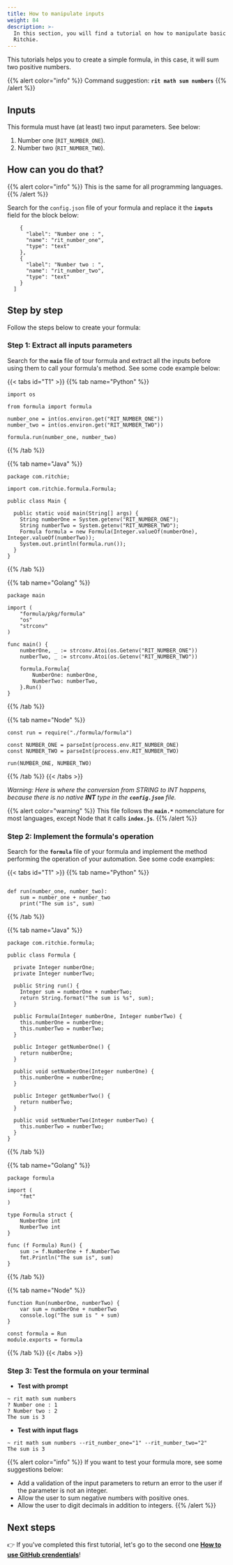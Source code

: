 ```yaml
---
title: How to manipulate inputs
weight: 84
description: >-
  In this section, you will find a tutorial on how to manipulate basic inputs on
  Ritchie.
---
```


This tutorials helps you to create a simple formula, in this case, it will sum two positive numbers.

{{% alert color="info" %}}
Command suggestion: **`rit math sum numbers`**
{{% /alert %}}

## Inputs

This formula must have \(at least\) two input parameters. See below:

1. Number one \(`RIT_NUMBER_ONE`\). 
2. Number two \(`RIT_NUMBER_TWO`\).

##  How can you do that? 
{{% alert color="info" %}}
This is the same for all programming languages.
{{% /alert %}}

Search for the `config.json` file of your formula and replace it the **`inputs`** field for the block below: 

```"inputs": [
    {
      "label": "Number one : ",
      "name": "rit_number_one",
      "type": "text"
    },
    {
      "label": "Number two : ",
      "name": "rit_number_two",
      "type": "text"
    }
  ]
```
## **Step by step** 

Follow the steps below to create your formula:

### **Step 1: Extract all inputs parameters**
Search for the **`main`**  file of tour formula and extract all the inputs before using them to call your formula's method. See some code example below:

{{< tabs id="T1" >}}
{{% tab name="Python" %}}
```#!/usr/bin/python3
import os

from formula import formula

number_one = int(os.environ.get("RIT_NUMBER_ONE"))
number_two = int(os.environ.get("RIT_NUMBER_TWO"))

formula.run(number_one, number_two)
```
{{% /tab %}}

{{% tab name="Java" %}}
```
package com.ritchie;

import com.ritchie.formula.Formula;

public class Main {

  public static void main(String[] args) {
    String numberOne = System.getenv("RIT_NUMBER_ONE");
    String numberTwo = System.getenv("RIT_NUMBER_TWO");
    Formula formula = new Formula(Integer.valueOf(numberOne), Integer.valueOf(numberTwo));
    System.out.println(formula.run());
  }
}
```
{{% /tab %}}

{{% tab name="Golang" %}}
```
package main

import (
	"formula/pkg/formula"
	"os"
	"strconv"
)

func main() {
	numberOne, _ := strconv.Atoi(os.Getenv("RIT_NUMBER_ONE"))
	numberTwo, _ := strconv.Atoi(os.Getenv("RIT_NUMBER_TWO"))

	formula.Formula{
		NumberOne: numberOne,
		NumberTwo: numberTwo,
	}.Run()
}
```
{{% /tab %}}

{{% tab name="Node" %}}
```
const run = require("./formula/formula")

const NUMBER_ONE = parseInt(process.env.RIT_NUMBER_ONE)
const NUMBER_TWO = parseInt(process.env.RIT_NUMBER_TWO)

run(NUMBER_ONE, NUMBER_TWO) 
```
{{% /tab %}}
{{< /tabs >}}

_Warning: Here is where the conversion from STRING to INT happens, because there is no native **INT** type in the **`config.json`** file._

{{% alert color="warning" %}}
This file follows the  **`main.*`** nomenclature for most languages, except Node that it calls **`index.js`**.
{{% /alert %}}

### **Step 2: Implement the formula's operation**

Search for the **`formula`** file of your formula and implement the method performing the operation of your automation. See some code examples: 

{{< tabs id="T1" >}}
{{% tab name="Python" %}}
```#!/usr/bin/python3

def run(number_one, number_two):
    sum = number_one + number_two
    print("The sum is", sum)
```
{{% /tab %}}

{{% tab name="Java" %}}
```
package com.ritchie.formula;

public class Formula {

  private Integer numberOne;
  private Integer numberTwo;

  public String run() {
    Integer sum = numberOne + numberTwo;
    return String.format("The sum is %s", sum);
  }

  public Formula(Integer numberOne, Integer numberTwo) {
    this.numberOne = numberOne;
    this.numberTwo = numberTwo;
  }

  public Integer getNumberOne() {
    return numberOne;
  }

  public void setNumberOne(Integer numberOne) {
    this.numberOne = numberOne;
  }

  public Integer getNumberTwo() {
    return numberTwo;
  }

  public void setNumberTwo(Integer numberTwo) {
    this.numberTwo = numberTwo;
  }
}
```
{{% /tab %}}

{{% tab name="Golang" %}}
```
package formula

import (
	"fmt"
)

type Formula struct {
	NumberOne int
	NumberTwo int
}

func (f Formula) Run() {
	sum := f.NumberOne + f.NumberTwo
	fmt.Println("The sum is", sum)
}
```
{{% /tab %}}

{{% tab name="Node" %}}
```
function Run(numberOne, numberTwo) {
    var sum = numberOne + numberTwo
    console.log("The sum is " + sum)
}

const formula = Run
module.exports = formula
```
{{% /tab %}}
{{< /tabs >}}


### **Step 3: Test the formula on your terminal**

- **Test with prompt**
```
~ rit math sum numbers
? Number one : 1
? Number two : 2
The sum is 3
```

- **Test with input flags**
```
~ rit math sum numbers --rit_number_one="1" --rit_number_two="2" 
The sum is 3
```

{{% alert color="info" %}}
If you want to test your formula more, see some suggestions below:
* Add a validation of the input parameters to return an error to the user if the parameter is not an integer. 
* Allow the user to sum negative numbers with positive ones. 
* Allow the user to digit decimals in addition to integers. 
{{% /alert %}}

## **Next steps** 

👉 If you've completed this first tutorial, let's go to the second one [**How to use GitHub crendentials**](/tutorials/use-github-credentials/)!
